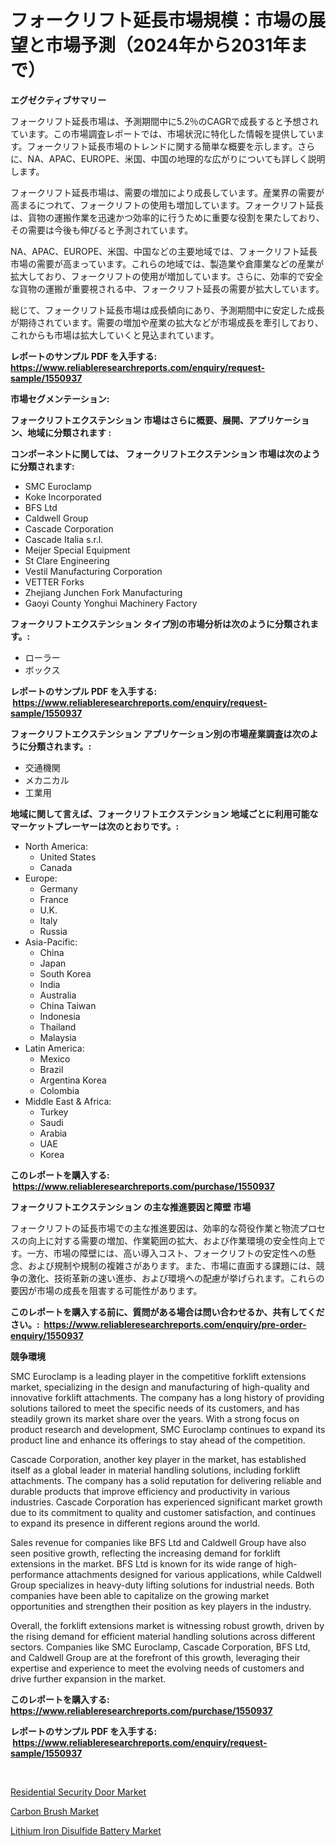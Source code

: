 <p><h1>フォークリフト延長市場規模：市場の展望と市場予測（2024年から2031年まで）</h1></p><p><strong>エグゼクティブサマリー</strong></p>
<p><p>フォークリフト延長市場は、予測期間中に5.2％のCAGRで成長すると予想されています。この市場調査レポートでは、市場状況に特化した情報を提供しています。フォークリフト延長市場のトレンドに関する簡単な概要を示します。さらに、NA、APAC、EUROPE、米国、中国の地理的な広がりについても詳しく説明します。</p><p>フォークリフト延長市場は、需要の増加により成長しています。産業界の需要が高まるにつれて、フォークリフトの使用も増加しています。フォークリフト延長は、貨物の運搬作業を迅速かつ効率的に行うために重要な役割を果たしており、その需要は今後も伸びると予測されています。</p><p>NA、APAC、EUROPE、米国、中国などの主要地域では、フォークリフト延長市場の需要が高まっています。これらの地域では、製造業や倉庫業などの産業が拡大しており、フォークリフトの使用が増加しています。さらに、効率的で安全な貨物の運搬が重要視される中、フォークリフト延長の需要が拡大しています。</p><p>総じて、フォークリフト延長市場は成長傾向にあり、予測期間中に安定した成長が期待されています。需要の増加や産業の拡大などが市場成長を牽引しており、これからも市場は拡大していくと見込まれています。</p></p>
<p><strong>レポートのサンプル PDF を入手する: <a href="https://www.reliableresearchreports.com/enquiry/request-sample/1550937">https://www.reliableresearchreports.com/enquiry/request-sample/1550937</a></strong></p>
<p><strong>市場セグメンテーション:</strong></p>
<p><strong> フォークリフトエクステンション 市場はさらに概要、展開、アプリケーション、地域に分類されます :</strong></p>
<p><strong>コンポーネントに関しては、 フォークリフトエクステンション 市場は次のように分類されます: &nbsp;</strong></p>
<p><ul><li>SMC Euroclamp</li><li>Koke Incorporated</li><li>BFS Ltd</li><li>Caldwell Group</li><li>Cascade Corporation</li><li>Cascade Italia s.r.l.</li><li>Meijer Special Equipment</li><li>St Clare Engineering</li><li>Vestil Manufacturing Corporation</li><li>VETTER Forks</li><li>Zhejiang Junchen Fork Manufacturing</li><li>Gaoyi County Yonghui Machinery Factory</li></ul></p>
<p><strong> フォークリフトエクステンション タイプ別の市場分析は次のように分類されます。:</strong></p>
<p><ul><li>ローラー</li><li>ボックス</li></ul></p>
<p><strong>レポートのサンプル PDF を入手する: &nbsp;<a href="https://www.reliableresearchreports.com/enquiry/request-sample/1550937">https://www.reliableresearchreports.com/enquiry/request-sample/1550937</a></strong></p>
<p><strong> フォークリフトエクステンション アプリケーション別の市場産業調査は次のように分類されます。:</strong></p>
<p><ul><li>交通機関</li><li>メカニカル</li><li>工業用</li></ul></p>
<p><strong>地域に関して言えば、フォークリフトエクステンション 地域ごとに利用可能なマーケットプレーヤーは次のとおりです。:</strong></p>
<p><ul>
    <li>
        North America:
        <ul>
            <li>United States</li>
            <li>Canada</li>
        </ul>
    </li>
    <li>
        Europe:
        <ul>
            <li>Germany</li>
            <li>France</li>
            <li>U.K.</li>
            <li>Italy</li>
            <li>Russia</li>
        </ul>
    </li>
    <li>
        Asia-Pacific:
        <ul>
            <li>China</li>
            <li>Japan</li>
            <li>South Korea</li>
            <li>India</li>
            <li>Australia</li>
            <li>China Taiwan</li>
            <li>Indonesia</li>
            <li>Thailand</li>
            <li>Malaysia</li>
        </ul>
    </li>
    <li>
        Latin America:
        <ul>
            <li>Mexico</li>
            <li>Brazil</li>
            <li>Argentina Korea</li>
            <li>Colombia</li>
        </ul>
    </li>
    <li>
        Middle East & Africa:
        <ul>
            <li>Turkey</li>
            <li>Saudi</li>
            <li>Arabia</li>
            <li>UAE</li>
            <li>Korea</li>
        </ul>
    </li>
    </ul></p>
<p><strong>このレポートを購入する: &nbsp;<a href="https://www.reliableresearchreports.com/purchase/1550937">https://www.reliableresearchreports.com/purchase/1550937</a></strong></p>
<p><strong>フォークリフトエクステンション の主な推進要因と障壁 市場</strong></p>
<p><p>フォークリフトの延長市場での主な推進要因は、効率的な荷役作業と物流プロセスの向上に対する需要の増加、作業範囲の拡大、および作業環境の安全性向上です。一方、市場の障壁には、高い導入コスト、フォークリフトの安定性への懸念、および規制や規制の複雑さがあります。また、市場に直面する課題には、競争の激化、技術革新の速い進歩、および環境への配慮が挙げられます。これらの要因が市場の成長を阻害する可能性があります。</p></p>
<p><strong>このレポートを購入する前に、質問がある場合は問い合わせるか、共有してください。:&nbsp; <a href="https://www.reliableresearchreports.com/enquiry/pre-order-enquiry/1550937">https://www.reliableresearchreports.com/enquiry/pre-order-enquiry/1550937</a></strong></p>
<p><strong>競争環境</strong></p>
<p><p>SMC Euroclamp is a leading player in the competitive forklift extensions market, specializing in the design and manufacturing of high-quality and innovative forklift attachments. The company has a long history of providing solutions tailored to meet the specific needs of its customers, and has steadily grown its market share over the years. With a strong focus on product research and development, SMC Euroclamp continues to expand its product line and enhance its offerings to stay ahead of the competition.</p><p>Cascade Corporation, another key player in the market, has established itself as a global leader in material handling solutions, including forklift attachments. The company has a solid reputation for delivering reliable and durable products that improve efficiency and productivity in various industries. Cascade Corporation has experienced significant market growth due to its commitment to quality and customer satisfaction, and continues to expand its presence in different regions around the world.</p><p>Sales revenue for companies like BFS Ltd and Caldwell Group have also seen positive growth, reflecting the increasing demand for forklift extensions in the market. BFS Ltd is known for its wide range of high-performance attachments designed for various applications, while Caldwell Group specializes in heavy-duty lifting solutions for industrial needs. Both companies have been able to capitalize on the growing market opportunities and strengthen their position as key players in the industry.</p><p>Overall, the forklift extensions market is witnessing robust growth, driven by the rising demand for efficient material handling solutions across different sectors. Companies like SMC Euroclamp, Cascade Corporation, BFS Ltd, and Caldwell Group are at the forefront of this growth, leveraging their expertise and experience to meet the evolving needs of customers and drive further expansion in the market.</p></p>
<p><strong>このレポートを購入する: &nbsp; <a href="https://www.reliableresearchreports.com/purchase/1550937">https://www.reliableresearchreports.com/purchase/1550937</a></strong></p>
<p><strong>レポートのサンプル PDF を入手する: &nbsp;<a href="https://www.reliableresearchreports.com/enquiry/request-sample/1550937">https://www.reliableresearchreports.com/enquiry/request-sample/1550937</a></strong><strong></strong></p>
<p>&nbsp;</p>
<p><p><a href="https://github.com/kosella/Market-Research-Report-List-2/blob/main/residential-security-door-market.md">Residential Security Door Market</a></p><p><a href="https://github.com/kufem1/Market-Research-Report-List-1/blob/main/carbon-brush-market.md">Carbon Brush Market</a></p><p><a href="https://github.com/nathandecarvalho/Market-Research-Report-List-2/blob/main/lithium-iron-disulfide-battery-market.md">Lithium Iron Disulfide Battery Market</a></p></p>